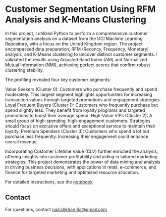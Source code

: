 # Customer Segmentation Using RFM Analysis and K-Means Clustering

In this project, I utilized Python to perform a comprehensive customer segmentation analysis on a dataset from the UCI Machine Learning Repository, with a focus on the United Kingdom region. The project encompassed data preparation, RFM (Recency, Frequency, Monetary) analysis, and K-Means clustering to uncover distinct customer segments. I validated the results using Adjusted Rand Index (ARI) and Normalized Mutual Information (NMI), achieving perfect scores that confirm robust clustering stability.

The profiling revealed four key customer segments:

Value Seekers (Cluster 0): Customers who purchase frequently and spend moderately. This largest segment highlights opportunities for increasing transaction values through targeted promotions and engagement strategies.
Loyal Frequent Buyers (Cluster 1): Customers who frequently purchase but spend slightly less. They benefit from loyalty programs and targeted promotions to boost their average spend.
High-Value VIPs (Cluster 2): A small group of high-spending, high-engagement customers. Strategies should focus on exclusive offers and exceptional service to maintain their loyalty.
Premium Spenders (Cluster 3): Customers who spend a lot but purchase less frequently. Increasing their engagement could enhance overall revenue.

Incorporating Customer Lifetime Value (CLV) further enriched the analysis, offering insights into customer profitability and aiding in tailored marketing strategies. This project demonstrates the power of data mining and analysis in driving business decisions, with applications in retail, e-commerce, and finance for targeted marketing and optimized resource allocation.


For detailed instructions, see the [notebook](CustomerSegmentation.ipynb)


## Contact

For questions, contact nazishkhan.6a@gmail.com
